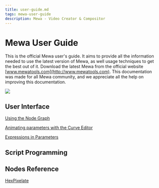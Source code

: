 ```yaml
---
title: user-guide.md
tags: mewa-user-guide
description: Mewa - Video Creator & Compositor
---
```

Mewa User Guide
===

This is the official Mewa user's guide. It aims to provide all the information needed to use the latest version of Mewa, as well usage techniques to get the best out of it. Download the latest Mewa from the official website [www.mewatools.com](http://www.mewatools.com).
This documentation was made for all Mewa community, and we appreciate all the help on improving this documentation.

![](https://i.imgur.com/SmzFvQC.png)



## User Interface

[Using the Node Graph](https://hackmd.io/@k--5gSDXTFSeySUer_0emQ/SkGOcUEbY)

[Animating parameters with the Curve Editor](user-interface/curve-editor.md)

[Expressions in Parameters](expressions.md)


## Script Programming


## Nodes Reference

[HexPixelate](https://hackmd.io/@k--5gSDXTFSeySUer_0emQ/HJg0W_rfWY)


